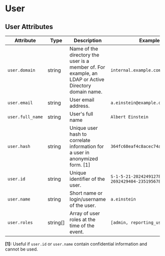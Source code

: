 <!--- Hugo front matter used to generate the website version of this page:
--->

# User

## User Attributes

<!-- semconv registry.user(omit_requirement_level) -->
| Attribute  | Type | Description  | Examples  |
|---|---|---|---|
| `user.domain` | string | Name of the directory the user is a member of. For example, an LDAP or Active Directory domain name. | `internal.example.com` |
| `user.email` | string | User email address. | `a.einstein@example.com` |
| `user.full_name` | string | User's full name | `Albert Einstein` |
| `user.hash` | string | Unique user hash to correlate information for a user in anonymized form. [1] | `364fc68eaf4c8acec74a4e52d7d1feaa` |
| `user.id` | string | Unique identifier of the user. | `S-1-5-21-202424912787-2692429404-2351956786-1000` |
| `user.name` | string | Short name or login/username of the user. | `a.einstein` |
| `user.roles` | string[] | Array of user roles at the time of the event. | `[admin, reporting_user]` |

**[1]:** Useful if `user.id` or `user.name` contain confidential information and cannot be used.
<!-- endsemconv -->
